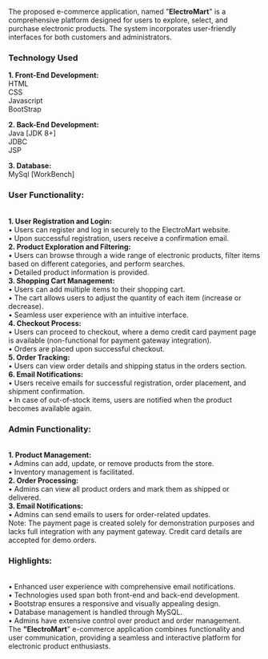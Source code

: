 The proposed e-commerce application, named "**ElectroMart**" is a comprehensive platform designed for users to explore, select, and purchase electronic products. The system incorporates user-friendly interfaces for both customers and administrators.<br>

<h3><b>Technology Used</b></h3>
<b>1. Front-End Development:</b><br>
HTML<br>
CSS<br>
Javascript<br>
BootStrap<br>

<b>2. Back-End Development:</b><br>
Java [JDK 8+]<br>
JDBC<br>
JSP<br>

<b>3. Database:</b><br>
MySql [WorkBench]<br>

<h3><b></b>User Functionality:</b></h3><br>
<b>1.	User Registration and Login:</b><br>
•	Users can register and log in securely to the ElectroMart website.<br>
•	Upon successful registration, users receive a confirmation email.<br>
<b>2.	Product Exploration and Filtering:</b><br>
•	Users can browse through a wide range of electronic products, filter items based on different categories, and perform searches.<br>
•	Detailed product information is provided.<br>
<b>3.	Shopping Cart Management:</b><br>
•	Users can add multiple items to their shopping cart.<br>
•	The cart allows users to adjust the quantity of each item (increase or decrease).<br>
•	Seamless user experience with an intuitive interface.<br>
<b>4.	Checkout Process:</b><br>
•	Users can proceed to checkout, where a demo credit card payment page is available (non-functional for payment gateway integration).<br>
•	Orders are placed upon successful checkout.<br>
<b>5.	Order Tracking:</b><br>
•	Users can view order details and shipping status in the orders section.<br>
<b>6.	Email Notifications:</b><br>
•	Users receive emails for successful registration, order placement, and shipment confirmation.<br>
•	In case of out-of-stock items, users are notified when the product becomes available again.<br>

<h3><b>Admin Functionality:</b></h3><br>
<b>1.	Product Management:</b><br>
•	Admins can add, update, or remove products from the store.<br>
•	Inventory management is facilitated.<br>
<b>2.	Order Processing:</b><br>
•	Admins can view all product orders and mark them as shipped or delivered.<br>
<b>3.	Email Notifications:</b><br>
•	Admins can send emails to users for order-related updates.<br>
Note: The payment page is created solely for demonstration purposes and lacks full integration with any payment gateway. Credit card details are accepted for demo orders.<br>

<h3><b>Highlights:</b></h3><br>
•	Enhanced user experience with comprehensive email notifications.<br>
•	Technologies used span both front-end and back-end development.<br>
•	Bootstrap ensures a responsive and visually appealing design.<br>
•	Database management is handled through MySQL.<br>
•	Admins have extensive control over product and order management.<br>
The <b>"ElectroMart</b>" e-commerce application combines functionality and user communication, providing a seamless and interactive platform for electronic product enthusiasts.<br>



